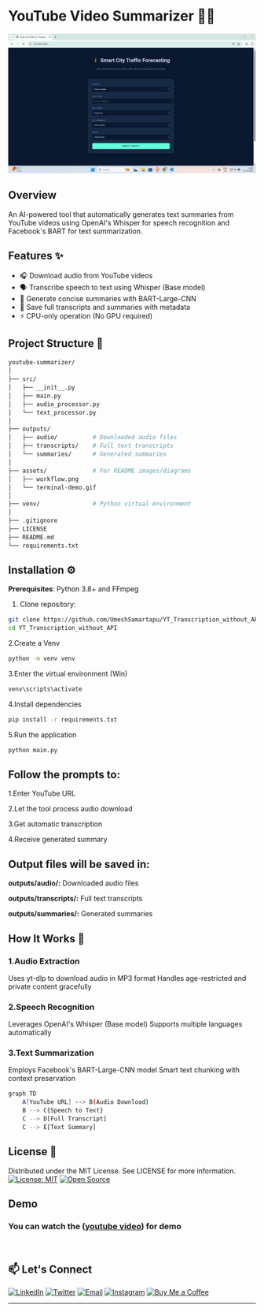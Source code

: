 # YouTube Video Summarizer 🎥📝

![Preview image](https://github.com/UmeshSamartapu/Forecasting_of_Smart_City_Traffic_Patterns_upskillcampus_Edunet_DSML_Internship/blob/main/templates/Smart%20City%20Traffic%20Forecasting%20pic.png)

## Overview

An AI-powered tool that automatically generates text summaries from YouTube videos using OpenAI's Whisper for speech recognition and Facebook's BART for text summarization.

## Features ✨

- 🎧 Download audio from YouTube videos
- 🗣️ Transcribe speech to text using Whisper (Base model)
- 📑 Generate concise summaries with BART-Large-CNN
- 💾 Save full transcripts and summaries with metadata
- ⚡ CPU-only operation (No GPU required)

## Project Structure 📂

```bash
youtube-summarizer/
│
├── src/
│   ├── __init__.py
│   ├── main.py
│   ├── audio_processor.py
│   └── text_processor.py
│
├── outputs/
│   ├── audio/          # Downloaded audio files
│   ├── transcripts/    # Full text transcripts
│   └── summaries/      # Generated summaries
│
├── assets/             # For README images/diagrams
│   ├── workflow.png
│   └── terminal-demo.gif
│
├── venv/               # Python virtual environment
│
├── .gitignore
├── LICENSE
├── README.md
└── requirements.txt
```

## Installation ⚙️

**Prerequisites**: Python 3.8+ and FFmpeg

1. Clone repository:
```bash
git clone https://github.com/UmeshSamartapu/YT_Transcription_without_API.git
cd YT_Transcription_without_API
```
2.Create a Venv
```bash
python -m venv venv
```
3.Enter the virtual environment (Win)
```bash
venv\scripts\activate
```
4.Install dependencies
```bash
pip install -r requirements.txt
```
5.Run the application
```bash
python main.py
```
## Follow the prompts to:
1.Enter YouTube URL

2.Let the tool process audio download

3.Get automatic transcription

4.Receive generated summary

## Output files will be saved in:
**outputs/audio/:** Downloaded audio files

**outputs/transcripts/:** Full text transcripts

**outputs/summaries/:** Generated summaries

## How It Works 🧠
### 1.Audio Extraction
Uses yt-dlp to download audio in MP3 format
Handles age-restricted and private content gracefully
### 2.Speech Recognition
Leverages OpenAI's Whisper (Base model)
Supports multiple languages automatically
### 3.Text Summarization
Employs Facebook's BART-Large-CNN model
Smart text chunking with context preservation
```bash
graph TD
    A[YouTube URL] --> B(Audio Download)
    B --> C{Speech to Text}
    C --> D[Full Transcript]
    C --> E[Text Summary]
```

## License 📄
Distributed under the MIT License. See LICENSE for more information.
[![License: MIT](https://img.shields.io/badge/License-MIT-yellow.svg)](https://opensource.org/licenses/MIT)
[![Open Source](https://badges.frapsoft.com/os/v1/open-source.svg?v=103)](https://opensource.org/)


## Demo 
### You can watch the ([youtube video](   )) for demo
<p align="center">
  <img src="    " />
</p>  


## 📫 Let's Connect

[![LinkedIn](https://img.shields.io/badge/-LinkedIn-0077B5?style=flat-square&logo=linkedin&logoColor=white)](https://www.linkedin.com/in/umeshsamartapu/)
[![Twitter](https://img.shields.io/badge/-Twitter-1DA1F2?style=flat-square&logo=twitter&logoColor=white)](https://x.com/umeshsamartapu)
[![Email](https://img.shields.io/badge/-Email-D14836?style=flat-square&logo=gmail&logoColor=white)](mailto:umeshsamartapu@gmail.com)
[![Instagram](https://img.shields.io/badge/-Instagram-E4405F?style=flat-square&logo=instagram&logoColor=white)](https://www.instagram.com/umeshsamartapu/)
[![Buy Me a Coffee](https://img.shields.io/badge/-Buy%20Me%20a%20Coffee-FBAD19?style=flat-square&logo=buymeacoffee&logoColor=black)](https://www.buymeacoffee.com/umeshsamartapu)

---


